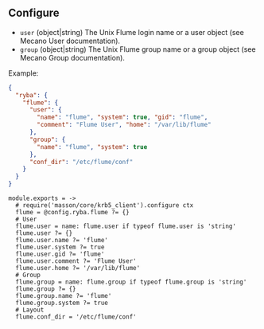 
## Configure

*   `user` (object|string)
    The Unix Flume login name or a user object (see Mecano User
    documentation).
*   `group` (object|string)
    The Unix Flume group name or a group object (see Mecano Group
    documentation).

Example:

```json
{
  "ryba": {
    "flume": {
      "user": {
        "name": "flume", "system": true, "gid": "flume",
        "comment": "Flume User", "home": "/var/lib/flume"
      },
      "group": {
        "name": "flume", "system": true
      },
      "conf_dir": "/etc/flume/conf"
    }
  }
}
```

    module.exports = ->
      # require('masson/core/krb5_client').configure ctx
      flume = @config.ryba.flume ?= {}
      # User
      flume.user = name: flume.user if typeof flume.user is 'string'
      flume.user ?= {}
      flume.user.name ?= 'flume'
      flume.user.system ?= true
      flume.user.gid ?= 'flume'
      flume.user.comment ?= 'Flume User'
      flume.user.home ?= '/var/lib/flume'
      # Group
      flume.group = name: flume.group if typeof flume.group is 'string'
      flume.group ?= {}
      flume.group.name ?= 'flume'
      flume.group.system ?= true
      # Layout
      flume.conf_dir = '/etc/flume/conf'
